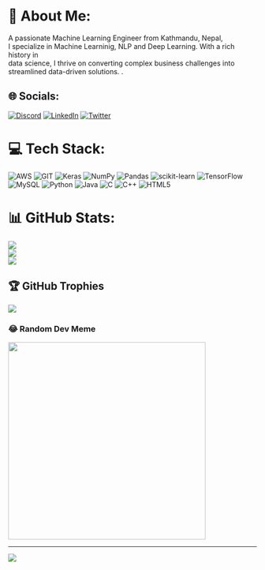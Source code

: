 # 💫 About Me:
A passionate Machine Learning Engineer from Kathmandu, Nepal,<br> I specialize in Machine Learninig, NLP and Deep Learning. With a rich history in <br>data science, I thrive on converting complex business challenges into<br> streamlined data-driven solutions. .


## 🌐 Socials:
[![Discord](https://img.shields.io/badge/Discord-%237289DA.svg?logo=discord&logoColor=white)](https://discord.gg/adhikari787898) [![LinkedIn](https://img.shields.io/badge/LinkedIn-%230077B5.svg?logo=linkedin&logoColor=white)](https://linkedin.com/in/dipak-adhikari-3ba571212) [![Twitter](https://img.shields.io/badge/Twitter-%231DA1F2.svg?logo=Twitter&logoColor=white)](https://twitter.com/twitter.com/adhikary9844) 

# 💻 Tech Stack:
![AWS](https://img.shields.io/badge/AWS-%23FF9900.svg?style=for-the-badge&logo=amazon-aws&logoColor=white) ![GIT](https://img.shields.io/badge/Git-fc6d26?style=for-the-badge&logo=git&logoColor=white) ![Keras](https://img.shields.io/badge/Keras-%23D00000.svg?style=for-the-badge&logo=Keras&logoColor=white) ![NumPy](https://img.shields.io/badge/numpy-%23013243.svg?style=for-the-badge&logo=numpy&logoColor=white) ![Pandas](https://img.shields.io/badge/pandas-%23150458.svg?style=for-the-badge&logo=pandas&logoColor=white) ![scikit-learn](https://img.shields.io/badge/scikit--learn-%23F7931E.svg?style=for-the-badge&logo=scikit-learn&logoColor=white) ![TensorFlow](https://img.shields.io/badge/TensorFlow-%23FF6F00.svg?style=for-the-badge&logo=TensorFlow&logoColor=white) ![MySQL](https://img.shields.io/badge/mysql-%2300f.svg?style=for-the-badge&logo=mysql&logoColor=white) ![Python](https://img.shields.io/badge/python-3670A0?style=for-the-badge&logo=python&logoColor=ffdd54) ![Java](https://img.shields.io/badge/java-%23ED8B00.svg?style=for-the-badge&logo=java&logoColor=white) ![C](https://img.shields.io/badge/c-%2300599C.svg?style=for-the-badge&logo=c&logoColor=white) ![C++](https://img.shields.io/badge/c++-%2300599C.svg?style=for-the-badge&logo=c%2B%2B&logoColor=white) ![HTML5](https://img.shields.io/badge/html5-%23E34F26.svg?style=for-the-badge&logo=html5&logoColor=white)
# 📊 GitHub Stats:
![](https://github-readme-stats.vercel.app/api?username=dipakadk&theme=default&hide_border=true&include_all_commits=true&count_private=true)<br/>
![](https://github-readme-streak-stats.herokuapp.com/?user=dipakadk&theme=default&hide_border=true)<br/>
![](https://github-readme-stats.vercel.app/api/top-langs/?username=dipakadk&theme=default&hide_border=true&include_all_commits=true&count_private=true&layout=compact)

## 🏆 GitHub Trophies
![](https://github-profile-trophy.vercel.app/?username=dipakadk&theme=radical&no-frame=false&no-bg=true&margin-w=4)

### 😂 Random Dev Meme
<img src='https://randommeme-five.vercel.app/' style="height: 400px;"/>

---
[![](https://visitcount.itsvg.in/api?id=dipakadk&icon=0&color=0)](https://visitcount.itsvg.in)

<!-- Proudly created with GPRM ( https://gprm.itsvg.in ) -->
